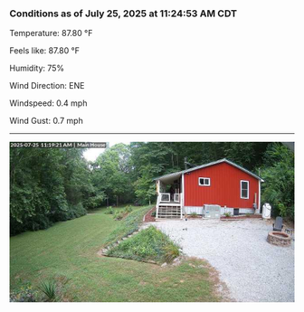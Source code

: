 ### Conditions as of July 25, 2025 at 11:24:53 AM CDT 

Temperature: 87.80 &deg;F

Feels like: 87.80 &deg;F

Humidity: 75%

Wind Direction: ENE

Windspeed: 0.4 mph

Wind Gust: 0.7 mph

---

<img src="./images/latest.jpeg"/>

